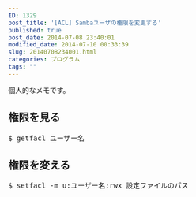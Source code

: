 ```yaml
---
ID: 1329
post_title: '[ACL] Sambaユーザの権限を変更する'
published: true
post_date: 2014-07-08 23:40:01
modified_date: 2014-07-10 00:33:39
slug: 20140708234001.html
categories: プログラム
tags: ""
---
```

個人的なメモです。
<!--more-->
<h2>権限を見る</h2>
<pre class="prettyprint">$ getfacl ユーザー名</pre>

<h2>権限を変える</h2>
<pre class="prettyprint">$ setfacl -m u:ユーザー名:rwx 設定ファイルのパス</pre>